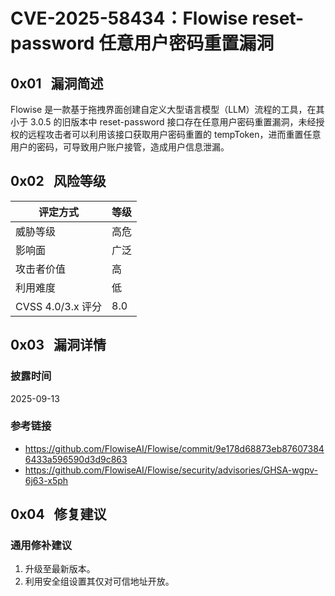 # CVE-2025-58434：Flowise reset-password 任意用户密码重置漏洞

## 0x01   漏洞简述

Flowise 是一款基于拖拽界面创建自定义大型语言模型（LLM）流程的工具，在其小于 3.0.5 的旧版本中 reset-password 接口存在任意用户密码重置漏洞，未经授权的远程攻击者可以利用该接口获取用户密码重置的 tempToken，进而重置任意用户的密码，可导致用户账户接管，造成用户信息泄漏。

## 0x02   风险等级

| 评定方式            | 等级  |
| --------------- | --- |
| 威胁等级            | 高危  |
| 影响面             | 广泛  |
| 攻击者价值           | 高   |
| 利用难度            | 低   |
| CVSS 4.0/3.x 评分 | 8.0 |

## 0x03   漏洞详情

### 披露时间

2025-09-13

### 参考链接

- https://github.com/FlowiseAI/Flowise/commit/9e178d68873eb876073846433a596590d3d9c863
- https://github.com/FlowiseAI/Flowise/security/advisories/GHSA-wgpv-6j63-x5ph

## 0x04   修复建议

### 通用修补建议

1. 升级至最新版本。
2. 利用安全组设置其仅对可信地址开放。
